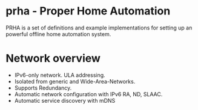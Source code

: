 # prha - Proper Home Automation

PRHA is a set of definitions and example implementations for setting up an powerful offline home automation system.

# Network overview

- IPv6-only network. ULA addressing.
- Isolated from generic and Wide-Area-Networks.
- Supports Redundancy.
- Automatic network configuration with IPv6 RA, ND, SLAAC.
- Automatic service discovery with mDNS

